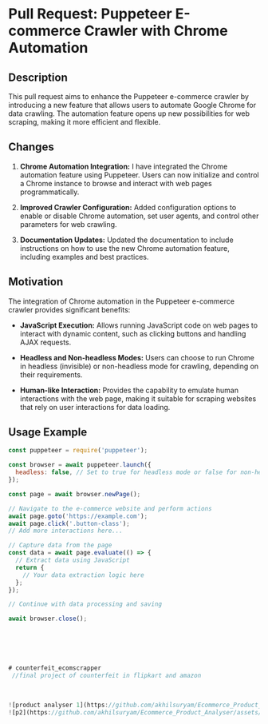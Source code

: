 # Pull Request: Puppeteer E-commerce Crawler with Chrome Automation

## Description

This pull request aims to enhance the Puppeteer e-commerce crawler by introducing a new feature that allows users to automate Google Chrome for data crawling. The automation feature opens up new possibilities for web scraping, making it more efficient and flexible.

## Changes

1. **Chrome Automation Integration:** I have integrated the Chrome automation feature using Puppeteer. Users can now initialize and control a Chrome instance to browse and interact with web pages programmatically.

2. **Improved Crawler Configuration:** Added configuration options to enable or disable Chrome automation, set user agents, and control other parameters for web crawling.

3. **Documentation Updates:** Updated the documentation to include instructions on how to use the new Chrome automation feature, including examples and best practices.

## Motivation

The integration of Chrome automation in the Puppeteer e-commerce crawler provides significant benefits:

- **JavaScript Execution:** Allows running JavaScript code on web pages to interact with dynamic content, such as clicking buttons and handling AJAX requests.

- **Headless and Non-headless Modes:** Users can choose to run Chrome in headless (invisible) or non-headless mode for crawling, depending on their requirements.

- **Human-like Interaction:** Provides the capability to emulate human interactions with the web page, making it suitable for scraping websites that rely on user interactions for data loading.

## Usage Example

```javascript
const puppeteer = require('puppeteer');

const browser = await puppeteer.launch({
  headless: false, // Set to true for headless mode or false for non-headless mode
});

const page = await browser.newPage();

// Navigate to the e-commerce website and perform actions
await page.goto('https://example.com');
await page.click('.button-class');
// Add more interactions here...

// Capture data from the page
const data = await page.evaluate(() => {
  // Extract data using JavaScript
  return {
    // Your data extraction logic here
  };
});

// Continue with data processing and saving

await browser.close();






# counterfeit_ecomscrapper
 //final project of counterfeit in flipkart and amazon

 
 
![product analyser 1](https://github.com/akhilsuryam/Ecommerce_Product_Analyser/assets/99366510/474ad83f-1936-4e4b-8759-4f1c755cbc66)
![p2](https://github.com/akhilsuryam/Ecommerce_Product_Analyser/assets/99366510/6bfb5a0f-f0bf-4846-8a10-2bf857a002cc)

